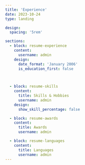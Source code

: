 ```yaml
---
title: 'Experience'
date: 2023-10-24
type: landing

design:
  spacing: '5rem'

sections:
  - block: resume-experience
    content:
      username: admin
    design:
      date_format: 'January 2006'
      is_education_first: false

  

  - block: resume-skills
    content:
      title: Skills & Hobbies
      username: admin
    design:
      show_skill_percentage: false

  - block: resume-awards
    content:
      title: Awards
      username: admin

  - block: resume-languages
    content:
      title: Languages
      username: admin
---
```



 
  
